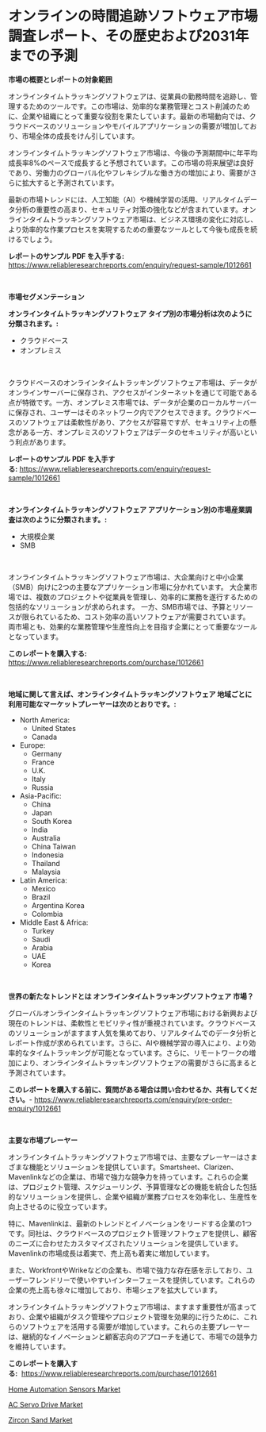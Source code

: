 <p><h1>オンラインの時間追跡ソフトウェア市場調査レポート、その歴史および2031年までの予測</h1></p><p><strong>市場の概要とレポートの対象範囲</strong></p>
<p><p>オンラインタイムトラッキングソフトウェアは、従業員の勤務時間を追跡し、管理するためのツールです。この市場は、効率的な業務管理とコスト削減のために、企業や組織にとって重要な役割を果たしています。最新の市場動向では、クラウドベースのソリューションやモバイルアプリケーションの需要が増加しており、市場全体の成長をけん引しています。</p><p>オンラインタイムトラッキングソフトウェア市場は、今後の予測期間中に年平均成長率8%のペースで成長すると予想されています。この市場の将来展望は良好であり、労働力のグローバル化やフレキシブルな働き方の増加により、需要がさらに拡大すると予測されています。</p><p>最新の市場トレンドには、人工知能（AI）や機械学習の活用、リアルタイムデータ分析の重要性の高まり、セキュリティ対策の強化などが含まれています。オンラインタイムトラッキングソフトウェア市場は、ビジネス環境の変化に対応し、より効率的な作業プロセスを実現するための重要なツールとして今後も成長を続けるでしょう。</p></p>
<p><strong>レポートのサンプル PDF を入手する:</strong> <a href="https://www.reliableresearchreports.com/enquiry/request-sample/1012661">https://www.reliableresearchreports.com/enquiry/request-sample/1012661</a></p>
<p>&nbsp;</p>
<p><strong>市場セグメンテーション</strong></p>
<p><strong>オンラインタイムトラッキングソフトウェア タイプ別の市場分析は次のように分類されます。:</strong></p>
<p><ul><li>クラウドベース</li><li>オンプレミス</li></ul></p>
<p>&nbsp;</p>
<p><p>クラウドベースのオンラインタイムトラッキングソフトウェア市場は、データがオンラインサーバーに保存され、アクセスがインターネットを通じて可能である点が特徴です。一方、オンプレミス市場では、データが企業のローカルサーバーに保存され、ユーザーはそのネットワーク内でアクセスできます。クラウドベースのソフトウェアは柔軟性があり、アクセスが容易ですが、セキュリティ上の懸念がある一方、オンプレミスのソフトウェアはデータのセキュリティが高いという利点があります。</p></p>
<p><strong>レポートのサンプル PDF を入手する:</strong>&nbsp;<a href="https://www.reliableresearchreports.com/enquiry/request-sample/1012661">https://www.reliableresearchreports.com/enquiry/request-sample/1012661</a></p>
<p>&nbsp;</p>
<p><strong> オンラインタイムトラッキングソフトウェア アプリケーション別の市場産業調査は次のように分類されます。:</strong></p>
<p><ul><li>大規模企業</li><li>SMB</li></ul></p>
<p>&nbsp;</p>
<p><p>オンラインタイムトラッキングソフトウェア市場は、大企業向けと中小企業（SMB）向けに2つの主要なアプリケーション市場に分かれています。 大企業市場では、複数のプロジェクトや従業員を管理し、効率的に業務を遂行するための包括的なソリューションが求められます。 一方、SMB市場では、予算とリソースが限られているため、コスト効率の高いソフトウェアが需要されています。 両市場とも、効果的な業務管理や生産性向上を目指す企業にとって重要なツールとなっています。</p></p>
<p><strong>このレポートを購入する:</strong>&nbsp; <a href="https://www.reliableresearchreports.com/purchase/1012661">https://www.reliableresearchreports.com/purchase/1012661</a></p>
<p>&nbsp;</p>
<p><strong>地域に関して言えば、オンラインタイムトラッキングソフトウェア 地域ごとに利用可能なマーケットプレーヤーは次のとおりです。:</strong></p>
<p><ul>
    <li>
        North America:
        <ul>
            <li>United States</li>
            <li>Canada</li>
        </ul>
    </li>
    <li>
        Europe:
        <ul>
            <li>Germany</li>
            <li>France</li>
            <li>U.K.</li>
            <li>Italy</li>
            <li>Russia</li>
        </ul>
    </li>
    <li>
        Asia-Pacific:
        <ul>
            <li>China</li>
            <li>Japan</li>
            <li>South Korea</li>
            <li>India</li>
            <li>Australia</li>
            <li>China Taiwan</li>
            <li>Indonesia</li>
            <li>Thailand</li>
            <li>Malaysia</li>
        </ul>
    </li>
    <li>
        Latin America:
        <ul>
            <li>Mexico</li>
            <li>Brazil</li>
            <li>Argentina Korea</li>
            <li>Colombia</li>
        </ul>
    </li>
    <li>
        Middle East & Africa:
        <ul>
            <li>Turkey</li>
            <li>Saudi</li>
            <li>Arabia</li>
            <li>UAE</li>
            <li>Korea</li>
        </ul>
    </li>
    </ul></p>
<p>&nbsp;</p>
<p><strong>世界の新たなトレンドとは オンラインタイムトラッキングソフトウェア 市場？</strong></p>
<p><p>グローバルオンラインタイムトラッキングソフトウェア市場における新興および現在のトレンドは、柔軟性とモビリティ性が重視されています。クラウドベースのソリューションがますます人気を集めており、リアルタイムでのデータ分析とレポート作成が求められています。さらに、AIや機械学習の導入により、より効率的なタイムトラッキングが可能となっています。さらに、リモートワークの増加により、オンラインタイムトラッキングソフトウェアの需要がさらに高まると予測されています。</p></p>
<p><strong>このレポートを購入する前に、質問がある場合は問い合わせるか、共有してください。</strong>- <a href="https://www.reliableresearchreports.com/enquiry/pre-order-enquiry/1012661">https://www.reliableresearchreports.com/enquiry/pre-order-enquiry/1012661</a></p>
<p>&nbsp;</p>
<p><strong>主要な市場プレーヤー</strong></p>
<p><p>オンラインタイムトラッキングソフトウェア市場では、主要なプレーヤーはさまざまな機能とソリューションを提供しています。Smartsheet、Clarizen、Mavenlinkなどの企業は、市場で強力な競争力を持っています。これらの企業は、プロジェクト管理、スケジューリング、予算管理などの機能を統合した包括的なソリューションを提供し、企業や組織が業務プロセスを効率化し、生産性を向上させるのに役立っています。</p><p>特に、Mavenlinkは、最新のトレンドとイノベーションをリードする企業の1つです。同社は、クラウドベースのプロジェクト管理ソフトウェアを提供し、顧客のニーズに合わせたカスタマイズされたソリューションを提供しています。Mavenlinkの市場成長は着実で、売上高も着実に増加しています。</p><p>また、WorkfrontやWrikeなどの企業も、市場で強力な存在感を示しており、ユーザーフレンドリーで使いやすいインターフェースを提供しています。これらの企業の売上高も徐々に増加しており、市場シェアを拡大しています。</p><p>オンラインタイムトラッキングソフトウェア市場は、ますます重要性が高まっており、企業や組織がタスク管理やプロジェクト管理を効果的に行うために、これらのソフトウェアを活用する需要が増加しています。これらの主要プレーヤーは、継続的なイノベーションと顧客志向のアプローチを通じて、市場での競争力を維持しています。</p></p>
<p><strong>このレポートを購入する:</strong>&nbsp;&nbsp;<a href="https://www.reliableresearchreports.com/purchase/1012661">https://www.reliableresearchreports.com/purchase/1012661</a></p>
<p><p><a href="https://github.com/gdfhhhj/Market-Research-Report-List-3/blob/main/home-automation-sensors-market.md">Home Automation Sensors Market</a></p><p><a href="https://github.com/RichRobinson5/Market-Research-Report-List-4/blob/main/ac-servo-drive-market.md">AC Servo Drive Market</a></p><p><a href="https://gentle-editor-9db.notion.site/Zircon-Sand-Market-Research-Report-Reveals-The-Latest-Trends-And-Opportunities-of-this-Market-for-Pe-e22ad59e92a145489a8129fc515e9fcc">Zircon Sand Market</a></p></p>